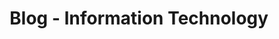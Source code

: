 ---
permalink: /blog/information-technology/
layout: theme-site/blog/posts
title: Blog - Information Technology
include-seo: false
pagination:
  enabled: true
  collection: blog-information-technology
  sort_field: 'date'
  sort_reverse: true
sitemap: false
masonry-grids: true
---